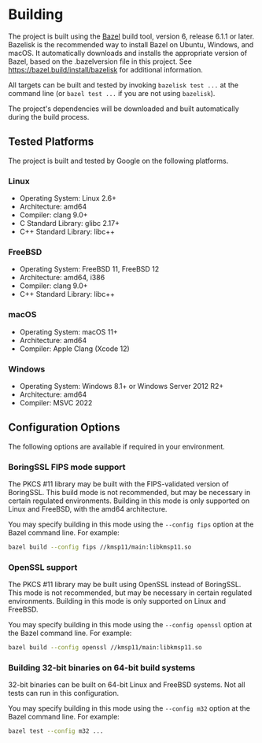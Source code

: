 # Building

The project is built using the [Bazel](https://bazel.build) build tool, version 6,
release 6.1.1 or later. Bazelisk is the recommended way to install Bazel on
Ubuntu, Windows, and macOS. It automatically downloads and installs the
appropriate version of Bazel, based on the .bazelversion file in this project.
See https://bazel.build/install/bazelisk for additional information.

All targets can be built and tested by invoking `bazelisk test ...` at the
command line (or `bazel test ...` if you are not using `bazelisk`).

The project's dependencies will be downloaded and built automatically during the
build process.

## Tested Platforms

The project is built and tested by Google on the following platforms.

### Linux

* Operating System: Linux 2.6+
* Architecture: amd64
* Compiler: clang 9.0+
* C Standard Library: glibc 2.17+
* C++ Standard Library: libc++

### FreeBSD

* Operating System: FreeBSD 11, FreeBSD 12
* Architecture: amd64, i386
* Compiler: clang 9.0+
* C++ Standard Library: libc++

### macOS

* Operating System: macOS 11+
* Architecture: amd64
* Compiler: Apple Clang (Xcode 12)

### Windows

* Operating System: Windows 8.1+ or Windows Server 2012 R2+
* Architecture: amd64
* Compiler: MSVC 2022

## Configuration Options

The following options are available if required in your environment.

### BoringSSL FIPS mode support

The PKCS #11 library may be built with the FIPS-validated version of BoringSSL.
This build mode is not recommended, but may be necessary in certain regulated
environments. Building in this mode is only supported on Linux and FreeBSD, with
the amd64 architecture.

You may specify building in this mode using the `--config fips` option at the
Bazel command line. For example:

```sh
bazel build --config fips //kmsp11/main:libkmsp11.so
```

### OpenSSL support

The PKCS #11 library may be built using OpenSSL instead of BoringSSL. This mode
is not recommended, but may be necessary in certain regulated environments.
Building in this mode is only supported on Linux and FreeBSD.

You may specify building in this mode using the `--config openssl` option at the
Bazel command line. For example:

```sh
bazel build --config openssl //kmsp11/main:libkmsp11.so
```

### Building 32-bit binaries on 64-bit build systems

32-bit binaries can be built on 64-bit Linux and FreeBSD systems. Not all tests
can run in this configuration.

You may specify building in this mode using the `--config m32` option at the
Bazel command line. For example:

```sh
bazel test --config m32 ...
```

